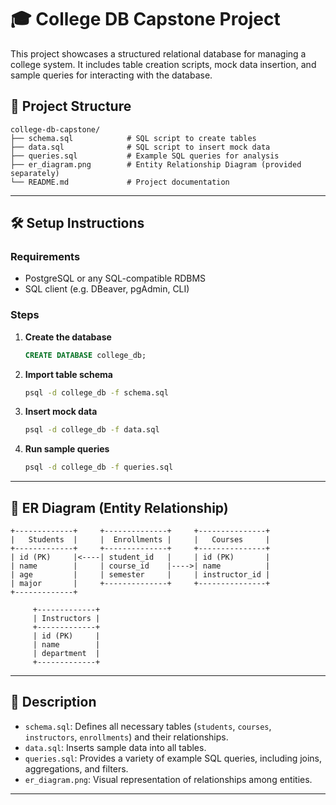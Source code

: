 # 🎓 College DB Capstone Project

This project showcases a structured relational database for managing a college system. It includes table creation scripts, mock data insertion, and sample queries for interacting with the database.

## 📁 Project Structure

```
college-db-capstone/
├── schema.sql            # SQL script to create tables
├── data.sql              # SQL script to insert mock data
├── queries.sql           # Example SQL queries for analysis
├── er_diagram.png        # Entity Relationship Diagram (provided separately)
└── README.md             # Project documentation
```

---

## 🛠️ Setup Instructions

### Requirements
- PostgreSQL or any SQL-compatible RDBMS
- SQL client (e.g. DBeaver, pgAdmin, CLI)

### Steps

1. **Create the database**
   ```sql
   CREATE DATABASE college_db;
   ```

2. **Import table schema**
   ```bash
   psql -d college_db -f schema.sql
   ```

3. **Insert mock data**
   ```bash
   psql -d college_db -f data.sql
   ```

4. **Run sample queries**
   ```bash
   psql -d college_db -f queries.sql
   ```

---

## 🧩 ER Diagram (Entity Relationship)

```
+-------------+     +--------------+     +---------------+
|   Students  |     |  Enrollments |     |   Courses     |
+-------------+     +--------------+     +---------------+
| id (PK)     |<----| student_id   |     | id (PK)       |
| name        |     | course_id    |---->| name          |
| age         |     | semester     |     | instructor_id |
| major       |     +--------------+     +---------------+
+-------------+

     +-------------+
     | Instructors |
     +-------------+
     | id (PK)     |
     | name        |
     | department  |
     +-------------+
```

---

## 📄 Description

- `schema.sql`: Defines all necessary tables (`students`, `courses`, `instructors`, `enrollments`) and their relationships.
- `data.sql`: Inserts sample data into all tables.
- `queries.sql`: Provides a variety of example SQL queries, including joins, aggregations, and filters.
- `er_diagram.png`: Visual representation of relationships among entities.

---
